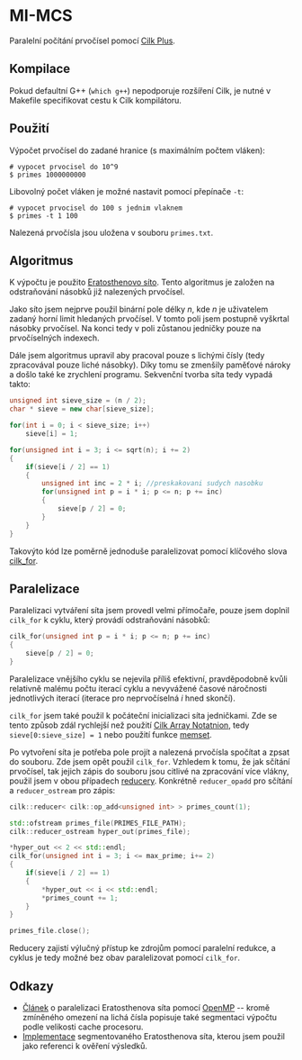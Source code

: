 # MI-MCS

Paralelní počítání prvočísel pomocí [Cilk Plus](https://www.cilkplus.org).

## Kompilace

Pokud defaultní G++ (`which g++`) nepodporuje rozšíření Cilk, je nutné v Makefile specifikovat cestu k Cilk kompilátoru.

## Použití

Výpočet prvočísel do zadané hranice (s maximálním počtem vláken):

```
# vypocet prvocisel do 10^9
$ primes 1000000000
```

Libovolný počet vláken je možné nastavit pomocí přepínače `-t`:

```
# vypocet prvocisel do 100 s jednim vlaknem
$ primes -t 1 100
```

Nalezená prvočísla jsou uložena v souboru `primes.txt`.

## Algoritmus

K výpočtu je použito [Eratosthenovo síto](https://en.wikipedia.org/wiki/Sieve_of_Eratosthenes). Tento algoritmus je založen na odstraňování násobků již nalezených prvočísel.

Jako síto jsem nejprve použil binární pole délky *n*, kde *n* je uživatelem zadaný horní limit hledaných prvočísel. V tomto poli jsem postupně vyškrtal násobky prvočísel. Na konci tedy v poli zůstanou jedničky pouze na prvočíselných indexech.

Dále jsem algoritmus upravil aby pracoval pouze s lichými čísly (tedy zpracovával pouze liché násobky). Díky tomu se zmenšily paměťové nároky a došlo také ke zrychlení programu. Sekvenční tvorba síta tedy vypadá takto:

```cpp
unsigned int sieve_size = (n / 2);
char * sieve = new char[sieve_size];

for(int i = 0; i < sieve_size; i++)
	sieve[i] = 1;

for(unsigned int i = 3; i <= sqrt(n); i += 2)
{
    if(sieve[i / 2] == 1)
    {
        unsigned int inc = 2 * i; //preskakovani sudych nasobku
        for(unsigned int p = i * i; p <= n; p += inc)
        {
            sieve[p / 2] = 0;
        }
    }
}
```

Takovýto kód lze poměrně jednoduše paralelizovat pomocí klíčového slova [cilk_for](https://www.cilkplus.org/tutorial-cilk-plus-keywords#cilk_for).

## Paralelizace

Paralelizaci vytváření síta jsem provedl velmi přímočaře, pouze jsem doplnil `cilk_for` k cyklu, který provádí odstraňování násobků:

```cpp
cilk_for(unsigned int p = i * i; p <= n; p += inc)
{
	sieve[p / 2] = 0;
}
```

Paralelizace vnějšího cyklu se nejevila příliš efektivní, pravděpodobně kvůli relativně malému počtu iterací cyklu a nevyvážené časové náročnosti jednotlivých iterací (iterace pro neprvočíselná *i* hned skončí).

`cilk_for` jsem také použil k počáteční inicializaci síta jedničkami. Zde se tento způsob zdál rychlejší než použití [Cilk Array Notatnion](https://www.cilkplus.org/tutorial-array-notation), tedy `sieve[0:sieve_size] = 1` nebo použití funkce [memset](http://www.cplusplus.com/reference/cstring/memset/).

Po vytvoření síta je potřeba pole projít a nalezená prvočísla spočítat a zpsat do souboru. Zde jsem opět použil `cilk_for`. Vzhledem k tomu, že jak sčítání prvočísel, tak jejich zápis do souboru jsou citlivé na zpracování více vlákny, použil jsem v obou případech [reducery](https://www.cilkplus.org/tutorial-cilk-plus-reducers). Konkrétně `reducer_opadd` pro sčítání a `reducer_ostream` pro zápis:

```cpp
cilk::reducer< cilk::op_add<unsigned int> > primes_count(1);

std::ofstream primes_file(PRIMES_FILE_PATH);
cilk::reducer_ostream hyper_out(primes_file);

*hyper_out << 2 << std::endl;
cilk_for(unsigned int i = 3; i <= max_prime; i+= 2)
{
    if(sieve[i / 2] == 1)
    {
    	*hyper_out << i << std::endl;
        *primes_count += 1;
    }
}

primes_file.close();
```

Reducery zajistí výlučný přístup ke zdrojům pomocí paralelní redukce, a cyklus je tedy možné bez obav paralelizovat pomocí `cilk_for`.


## Odkazy

* [Článek](http://create.stephan-brumme.com/eratosthenes/) o paralelizaci Eratosthenova síta pomocí [OpenMP](http://www.openmp.org/) -- kromě zmíněného omezení na lichá čísla popisuje také segmentaci výpočtu podle velikosti cache procesoru.
* [Implementace](http://primesieve.org/segmented_sieve.html) segmentovaného Eratosthenova síta, kterou jsem použil jako referenci k ověření výsledků.